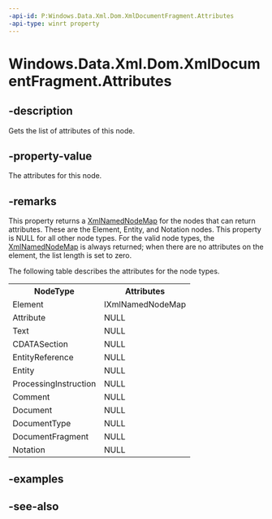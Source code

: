 ```yaml
---
-api-id: P:Windows.Data.Xml.Dom.XmlDocumentFragment.Attributes
-api-type: winrt property
---
```


<!-- Property syntax
public Windows.Data.Xml.Dom.XmlNamedNodeMap Attributes { get; }
-->

# Windows.Data.Xml.Dom.XmlDocumentFragment.Attributes

## -description
Gets the list of attributes of this node.

## -property-value
The attributes for this node.

## -remarks
This property returns a [XmlNamedNodeMap](xmlnamednodemap.md) for the nodes that can return attributes. These are the Element, Entity, and Notation nodes. This property is NULL for all other node types. For the valid node types, the [XmlNamedNodeMap](xmlnamednodemap.md) is always returned; when there are no attributes on the element, the list length is set to zero.

The following table describes the attributes for the node types.

<table>
   <tr><th>NodeType</th><th>Attributes</th></tr>
   <tr><td>Element</td><td>IXmlNamedNodeMap</td></tr>
   <tr><td>Attribute</td><td>NULL</td></tr>
   <tr><td>Text</td><td>NULL</td></tr>
   <tr><td>CDATASection</td><td>NULL</td></tr>
   <tr><td>EntityReference</td><td>NULL</td></tr>
   <tr><td>Entity</td><td>NULL</td></tr>
   <tr><td>ProcessingInstruction</td><td>NULL</td></tr>
   <tr><td>Comment</td><td>NULL</td></tr>
   <tr><td>Document</td><td>NULL</td></tr>
   <tr><td>DocumentType</td><td>NULL</td></tr>
   <tr><td>DocumentFragment</td><td>NULL</td></tr>
   <tr><td>Notation</td><td>NULL</td></tr>
</table>

## -examples

## -see-also
